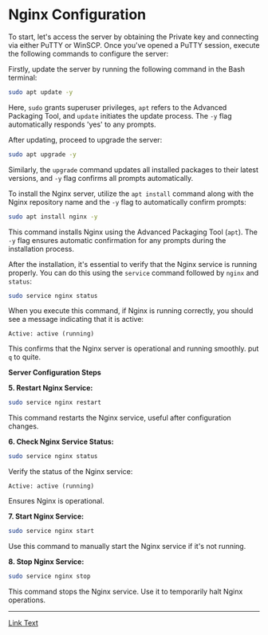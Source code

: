 # Nginx Configuration

To start, let's access the server by obtaining the Private key and connecting via either PuTTY or WinSCP. Once you've opened a PuTTY session, execute the following commands to configure the server:

Firstly, update the server by running the following command in the Bash terminal:

```bash
sudo apt update -y
```

Here, `sudo` grants superuser privileges, `apt` refers to the Advanced Packaging Tool, and `update` initiates the update process. The `-y` flag automatically responds 'yes' to any prompts.

After updating, proceed to upgrade the server:

```bash
sudo apt upgrade -y
```

Similarly, the `upgrade` command updates all installed packages to their latest versions, and `-y` flag confirms all prompts automatically.

To install the Nginx server, utilize the `apt install` command along with the Nginx repository name and the `-y` flag to automatically confirm prompts:

```bash
sudo apt install nginx -y
```

This command installs Nginx using the Advanced Packaging Tool (`apt`). The `-y` flag ensures automatic confirmation for any prompts during the installation process.

After the installation, it's essential to verify that the Nginx service is running properly. You can do this using the `service` command followed by `nginx` and `status`:

```bash
sudo service nginx status
```

When you execute this command, if Nginx is running correctly, you should see a message indicating that it is active:

```
Active: active (running)
```

This confirms that the Nginx server is operational and running smoothly. put `q` to quite.


**Server Configuration Steps**

**5. Restart Nginx Service:**
```bash
sudo service nginx restart
```
This command restarts the Nginx service, useful after configuration changes.

**6. Check Nginx Service Status:**
```bash
sudo service nginx status
```
Verify the status of the Nginx service:
```
Active: active (running)
```
Ensures Nginx is operational.

**7. Start Nginx Service:**
```bash
sudo service nginx start
```
Use this command to manually start the Nginx service if it's not running.

**8. Stop Nginx Service:**
```bash
sudo service nginx stop
```
This command stops the Nginx service. Use it to temporarily halt Nginx operations.

---

[Link Text](readme.sh)




